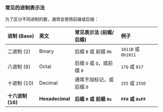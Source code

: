 ### 常见的进制表示法

为了区分不同进制的数，通常会使用前缀或后缀：

| 进制 (Base)     | 英文              | 常见表示法 (前缀/后缀)        | 例子                 |     |
| :------------ | :-------------- | :------------------- | :----------------- | --- |
| 二进制 (2)       | Binary          | 后缀 `B` 或 前缀 `0b`     | `1011B` 或 `0b1011` |     |
| 八进制 (8)       | Octal           | 后缀 `O` 或 `Q`，或前缀 `0` | `17Q` 或 `017`      |     |
| 十进制 (10)      | Decimal         | 通常不加标记，或后缀 `D`       | `255` 或 `255D`     |     |
| **十六进制 (16)** | **Hexadecimal** | **后缀 `H` 或 前缀 `0x`** | **`FFH` 或 `0xFF`** |     |
